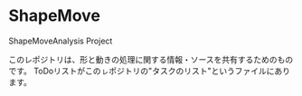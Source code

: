 # ShapeMove
ShapeMoveAnalysis Project

このレポジトリは、形と動きの処理に関する情報・ソースを共有するためのものです。
ToDoリストがこのㇾポジトリの"タスクのリスト"というファイルにあります。
